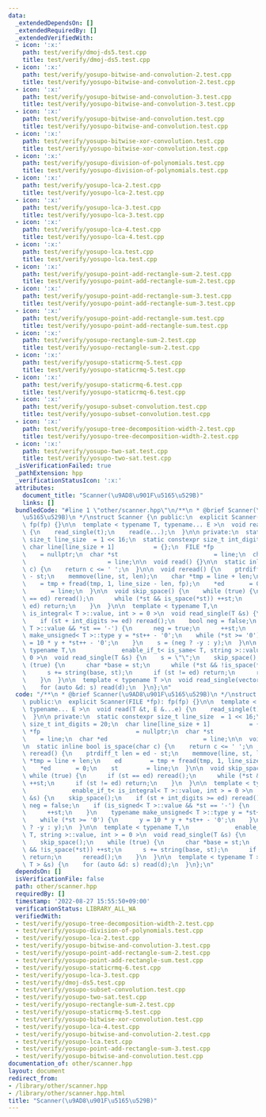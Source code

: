 ```yaml
---
data:
  _extendedDependsOn: []
  _extendedRequiredBy: []
  _extendedVerifiedWith:
  - icon: ':x:'
    path: test/verify/dmoj-ds5.test.cpp
    title: test/verify/dmoj-ds5.test.cpp
  - icon: ':x:'
    path: test/verify/yosupo-bitwise-and-convolution-2.test.cpp
    title: test/verify/yosupo-bitwise-and-convolution-2.test.cpp
  - icon: ':x:'
    path: test/verify/yosupo-bitwise-and-convolution-3.test.cpp
    title: test/verify/yosupo-bitwise-and-convolution-3.test.cpp
  - icon: ':x:'
    path: test/verify/yosupo-bitwise-and-convolution.test.cpp
    title: test/verify/yosupo-bitwise-and-convolution.test.cpp
  - icon: ':x:'
    path: test/verify/yosupo-bitwise-xor-convolution.test.cpp
    title: test/verify/yosupo-bitwise-xor-convolution.test.cpp
  - icon: ':x:'
    path: test/verify/yosupo-division-of-polynomials.test.cpp
    title: test/verify/yosupo-division-of-polynomials.test.cpp
  - icon: ':x:'
    path: test/verify/yosupo-lca-2.test.cpp
    title: test/verify/yosupo-lca-2.test.cpp
  - icon: ':x:'
    path: test/verify/yosupo-lca-3.test.cpp
    title: test/verify/yosupo-lca-3.test.cpp
  - icon: ':x:'
    path: test/verify/yosupo-lca-4.test.cpp
    title: test/verify/yosupo-lca-4.test.cpp
  - icon: ':x:'
    path: test/verify/yosupo-lca.test.cpp
    title: test/verify/yosupo-lca.test.cpp
  - icon: ':x:'
    path: test/verify/yosupo-point-add-rectangle-sum-2.test.cpp
    title: test/verify/yosupo-point-add-rectangle-sum-2.test.cpp
  - icon: ':x:'
    path: test/verify/yosupo-point-add-rectangle-sum-3.test.cpp
    title: test/verify/yosupo-point-add-rectangle-sum-3.test.cpp
  - icon: ':x:'
    path: test/verify/yosupo-point-add-rectangle-sum.test.cpp
    title: test/verify/yosupo-point-add-rectangle-sum.test.cpp
  - icon: ':x:'
    path: test/verify/yosupo-rectangle-sum-2.test.cpp
    title: test/verify/yosupo-rectangle-sum-2.test.cpp
  - icon: ':x:'
    path: test/verify/yosupo-staticrmq-5.test.cpp
    title: test/verify/yosupo-staticrmq-5.test.cpp
  - icon: ':x:'
    path: test/verify/yosupo-staticrmq-6.test.cpp
    title: test/verify/yosupo-staticrmq-6.test.cpp
  - icon: ':x:'
    path: test/verify/yosupo-subset-convolution.test.cpp
    title: test/verify/yosupo-subset-convolution.test.cpp
  - icon: ':x:'
    path: test/verify/yosupo-tree-decomposition-width-2.test.cpp
    title: test/verify/yosupo-tree-decomposition-width-2.test.cpp
  - icon: ':x:'
    path: test/verify/yosupo-two-sat.test.cpp
    title: test/verify/yosupo-two-sat.test.cpp
  _isVerificationFailed: true
  _pathExtension: hpp
  _verificationStatusIcon: ':x:'
  attributes:
    document_title: "Scanner(\u9AD8\u901F\u5165\u529B)"
    links: []
  bundledCode: "#line 1 \"other/scanner.hpp\"\n/**\n * @brief Scanner(\u9AD8\u901F\
    \u5165\u529B)\n */\nstruct Scanner {\n public:\n  explicit Scanner(FILE *fp):\
    \ fp(fp) {}\n\n  template < typename T, typename... E >\n  void read(T &t, E &...e)\
    \ {\n    read_single(t);\n    read(e...);\n  }\n\n private:\n  static constexpr\
    \ size_t line_size  = 1 << 16;\n  static constexpr size_t int_digits = 20;\n \
    \ char line[line_size + 1]           = {};\n  FILE *fp                       \
    \    = nullptr;\n  char *st                           = line;\n  char *ed    \
    \                       = line;\n\n  void read() {}\n\n  static inline bool is_space(char\
    \ c) {\n    return c <= ' ';\n  }\n\n  void reread() {\n    ptrdiff_t len = ed\
    \ - st;\n    memmove(line, st, len);\n    char *tmp = line + len;\n    ed    \
    \    = tmp + fread(tmp, 1, line_size - len, fp);\n    *ed       = 0;\n    st \
    \       = line;\n  }\n\n  void skip_space() {\n    while (true) {\n      if (st\
    \ == ed) reread();\n      while (*st && is_space(*st)) ++st;\n      if (st !=\
    \ ed) return;\n    }\n  }\n\n  template < typename T,\n             enable_if_t<\
    \ is_integral< T >::value, int > = 0 >\n  void read_single(T &s) {\n    skip_space();\n\
    \    if (st + int_digits >= ed) reread();\n    bool neg = false;\n    if (is_signed<\
    \ T >::value && *st == '-') {\n      neg = true;\n      ++st;\n    }\n    typename\
    \ make_unsigned< T >::type y = *st++ - '0';\n    while (*st >= '0') {\n      y\
    \ = 10 * y + *st++ - '0';\n    }\n    s = (neg ? -y : y);\n  }\n\n  template <\
    \ typename T,\n             enable_if_t< is_same< T, string >::value, int > =\
    \ 0 >\n  void read_single(T &s) {\n    s = \"\";\n    skip_space();\n    while\
    \ (true) {\n      char *base = st;\n      while (*st && !is_space(*st)) ++st;\n\
    \      s += string(base, st);\n      if (st != ed) return;\n      reread();\n\
    \    }\n  }\n\n  template < typename T >\n  void read_single(vector< T > &s) {\n\
    \    for (auto &d: s) read(d);\n  }\n};\n"
  code: "/**\n * @brief Scanner(\u9AD8\u901F\u5165\u529B)\n */\nstruct Scanner {\n\
    \ public:\n  explicit Scanner(FILE *fp): fp(fp) {}\n\n  template < typename T,\
    \ typename... E >\n  void read(T &t, E &...e) {\n    read_single(t);\n    read(e...);\n\
    \  }\n\n private:\n  static constexpr size_t line_size  = 1 << 16;\n  static constexpr\
    \ size_t int_digits = 20;\n  char line[line_size + 1]           = {};\n  FILE\
    \ *fp                           = nullptr;\n  char *st                       \
    \    = line;\n  char *ed                           = line;\n\n  void read() {}\n\
    \n  static inline bool is_space(char c) {\n    return c <= ' ';\n  }\n\n  void\
    \ reread() {\n    ptrdiff_t len = ed - st;\n    memmove(line, st, len);\n    char\
    \ *tmp = line + len;\n    ed        = tmp + fread(tmp, 1, line_size - len, fp);\n\
    \    *ed       = 0;\n    st        = line;\n  }\n\n  void skip_space() {\n   \
    \ while (true) {\n      if (st == ed) reread();\n      while (*st && is_space(*st))\
    \ ++st;\n      if (st != ed) return;\n    }\n  }\n\n  template < typename T,\n\
    \             enable_if_t< is_integral< T >::value, int > = 0 >\n  void read_single(T\
    \ &s) {\n    skip_space();\n    if (st + int_digits >= ed) reread();\n    bool\
    \ neg = false;\n    if (is_signed< T >::value && *st == '-') {\n      neg = true;\n\
    \      ++st;\n    }\n    typename make_unsigned< T >::type y = *st++ - '0';\n\
    \    while (*st >= '0') {\n      y = 10 * y + *st++ - '0';\n    }\n    s = (neg\
    \ ? -y : y);\n  }\n\n  template < typename T,\n             enable_if_t< is_same<\
    \ T, string >::value, int > = 0 >\n  void read_single(T &s) {\n    s = \"\";\n\
    \    skip_space();\n    while (true) {\n      char *base = st;\n      while (*st\
    \ && !is_space(*st)) ++st;\n      s += string(base, st);\n      if (st != ed)\
    \ return;\n      reread();\n    }\n  }\n\n  template < typename T >\n  void read_single(vector<\
    \ T > &s) {\n    for (auto &d: s) read(d);\n  }\n};\n"
  dependsOn: []
  isVerificationFile: false
  path: other/scanner.hpp
  requiredBy: []
  timestamp: '2022-08-27 15:55:50+09:00'
  verificationStatus: LIBRARY_ALL_WA
  verifiedWith:
  - test/verify/yosupo-tree-decomposition-width-2.test.cpp
  - test/verify/yosupo-division-of-polynomials.test.cpp
  - test/verify/yosupo-lca-2.test.cpp
  - test/verify/yosupo-bitwise-and-convolution-3.test.cpp
  - test/verify/yosupo-point-add-rectangle-sum-2.test.cpp
  - test/verify/yosupo-point-add-rectangle-sum.test.cpp
  - test/verify/yosupo-staticrmq-6.test.cpp
  - test/verify/yosupo-lca-3.test.cpp
  - test/verify/dmoj-ds5.test.cpp
  - test/verify/yosupo-subset-convolution.test.cpp
  - test/verify/yosupo-two-sat.test.cpp
  - test/verify/yosupo-rectangle-sum-2.test.cpp
  - test/verify/yosupo-staticrmq-5.test.cpp
  - test/verify/yosupo-bitwise-xor-convolution.test.cpp
  - test/verify/yosupo-lca-4.test.cpp
  - test/verify/yosupo-bitwise-and-convolution-2.test.cpp
  - test/verify/yosupo-lca.test.cpp
  - test/verify/yosupo-point-add-rectangle-sum-3.test.cpp
  - test/verify/yosupo-bitwise-and-convolution.test.cpp
documentation_of: other/scanner.hpp
layout: document
redirect_from:
- /library/other/scanner.hpp
- /library/other/scanner.hpp.html
title: "Scanner(\u9AD8\u901F\u5165\u529B)"
---
```

